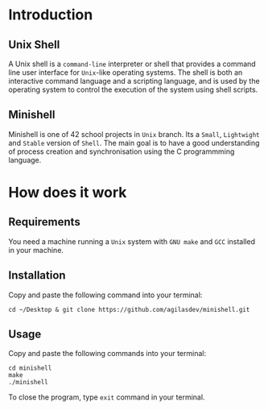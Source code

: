 # Introduction
## Unix Shell
A Unix shell is a `command-line` interpreter or shell that provides a command line user interface for `Unix`-like operating systems. The shell is both an interactive command language and a scripting language, and is used by the operating system to control the execution of the system using shell scripts.
## Minishell
Minishell is one of 42 school projects in `Unix` branch. Its a `Small`, `Lightwight` and `Stable` version of `Shell`. The main goal is to have a good understanding of process creation and synchronisation using the C programmming language.
# How does it work
## Requirements
You need a machine running a `Unix` system with `GNU make` and `GCC` installed in your machine.
## Installation
Copy and paste the following command into your terminal:
```
cd ~/Desktop & git clone https://github.com/agilasdev/minishell.git
```
## Usage
Copy and paste the following commands into your terminal:

```
cd minishell
make
./minishell
```

To close the program, type `exit` command in your terminal.
